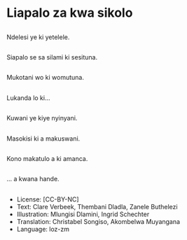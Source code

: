 # Liapalo za kwa sikolo

##
Ndelesi ye ki yetelele.

##
Siapalo se sa silami ki sesituna.

##
Mukotani wo ki womutuna.

##
Lukanda lo ki...

##
Kuwani ye kiye nyinyani.

##
Masokisi ki a makuswani.

##
Kono makatulo a ki amanca.

##
... a kwana hande.

##
* License: [CC-BY-NC]
* Text: Clare Verbeek, Thembani Dladla, Zanele Buthelezi
* Illustration: Mlungisi Dlamini, Ingrid Schechter
* Translation: Christabel Songiso, Akombelwa Muyangana
* Language: loz-zm
